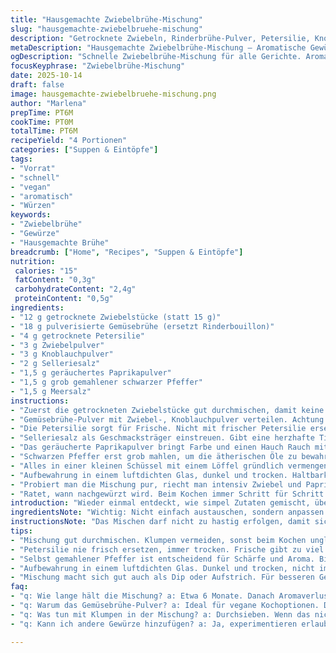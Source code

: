 ```yaml
---
title: "Hausgemachte Zwiebelbrühe-Mischung"
slug: "hausgemachte-zwiebelbruehe-mischung"
description: "Getrocknete Zwiebeln, Rinderbrühe-Pulver, Petersilie, Knoblauch- und Zwiebelpulver, Selleriesalz, geräucherter Paprika, Pfeffer und Meersalz. Leicht modifizierte Mischung mit weniger Zwiebeln, ersetzen des Rinderbouillons durch Gemüsebrühe-Pulver für veganen Twist. Aromatisch, rauchig, vielschichtig. Passt zu Suppen, Dips, Aufläufen. Schnell zusammenzurühren, kein Kochen nötig, ideal für Vorrat und spontane Würze. Anpassbar je nach Geschmack und verfügbarem Gewürz. Sensorisch: intensiv duftend, angenehm rauchig, mit leichter Schärfe."
metaDescription: "Hausgemachte Zwiebelbrühe-Mischung – Aromatische Gewürzmischung für Suppen und Aufläufe, schnell zubereitet und lange haltbar"
ogDescription: "Schnelle Zwiebelbrühe-Mischung für alle Gerichte. Aromatisch, rauchig und vielseitig. Ideal für vegane Küche und schnelle Würze"
focusKeyphrase: "Zwiebelbrühe-Mischung"
date: 2025-10-14
draft: false
image: hausgemachte-zwiebelbruehe-mischung.png
author: "Marlena"
prepTime: PT6M
cookTime: PT0M
totalTime: PT6M
recipeYield: "4 Portionen"
categories: ["Suppen & Eintöpfe"]
tags:
- "Vorrat"
- "schnell"
- "vegan"
- "aromatisch"
- "Würzen"
keywords:
- "Zwiebelbrühe"
- "Gewürze"
- "Hausgemachte Brühe"
breadcrumb: ["Home", "Recipes", "Suppen & Eintöpfe"]
nutrition: 
 calories: "15"
 fatContent: "0,3g"
 carbohydrateContent: "2,4g"
 proteinContent: "0,5g"
ingredients:
- "12 g getrocknete Zwiebelstücke (statt 15 g)"
- "18 g pulverisierte Gemüsebrühe (ersetzt Rinderbouillon)"
- "4 g getrocknete Petersilie"
- "3 g Zwiebelpulver"
- "3 g Knoblauchpulver"
- "2 g Selleriesalz"
- "1,5 g geräuchertes Paprikapulver"
- "1,5 g grob gemahlener schwarzer Pfeffer"
- "1,5 g Meersalz"
instructions:
- "Zuerst die getrockneten Zwiebelstücke gut durchmischen, damit keine Klumpen entstehen. Frische Zwiebeln sind zu nass und verderben die Mischung."
- "Gemüsebrühe-Pulver mit Zwiebel-, Knoblauchpulver verteilen. Achtung bei der Dosierung, zu viel kann bitter werden. Immer lieber nachwürzen."
- "Die Petersilie sorgt für Frische. Nicht mit frischer Petersilie ersetzen, dann wird die Haltbarkeit schlecht und die Mischung verklumpt."
- "Selleriesalz als Geschmacksträger einstreuen. Gibt eine herzhafte Tiefe. Ähnlich wie normales Salz, aber mit einem kleinen Twist."
- "Das geräucherte Paprikapulver bringt Farbe und einen Hauch Rauch mit rein. Hier auf die Dosierung achten, will kein Chilipulver."
- "Schwarzen Pfeffer erst grob mahlen, um die ätherischen Öle zu bewahren. Mit Meersalz abschmecken, beides gibt Textur und würzt ordentlich."
- "Alles in einer kleinen Schüssel mit einem Löffel gründlich vermengen. Vermeiden: Zu fest drücken, sonst verklumpt es beim Lagern."
- "Aufbewahrung in einem luftdichten Glas, dunkel und trocken. Haltbarkeit etwa 6 Monate, danach Aromaverlust."
- "Probiert man die Mischung pur, riecht man intensiv Zwiebel und Paprika, trotzdem milde Schärfe vom Pfeffer. Beim Verarbeiten beachten, dass man nicht zu viel auf einmal nutzt, sonst überdeckt es andere Aromen."
- "Ratet, wann nachgewürzt wird. Beim Kochen immer Schritt für Schritt Zwiebelbrühe einarbeiten, dann Dosierung langsam anpassen. Das knackige Aroma entfaltet sich erst nach kurzer Einwirkzeit im Fett oder Wasser."
introduction: "Wieder einmal entdeckt, wie simpel Zutaten gemischt, überraschend aromatisch werden können. Die Mischung aus getrockneten Zwiebeln und Gewürzen ersetzt gekaufte Pulver ideal, ohne die verpönte 'Chemie'. Seit Jahren herumexperimentiert, festgestellt: weniger Zwiebeln, stattdessen tiefgründigere Brühe gibt am Ende mehr Geschmack. Gemüsebrühe als Basis klappt prima, macht es vegan und trotzdem bodenständig. Geräuchertes Paprikapulver schleicht sich langsam in den Vordergrund, sorgt für Aroma-Kick ohne Schärfe. Natürlich setzt es voraus, schon mal mit Texturen zu spielen. Klar, superschnell gerührt, oft sogar Deckel auf - riecht sofort, wie die Mischung lebt. Bei Trocknung und Lagerung aber Vorsicht - das sollte trocken bleiben, sonst Staub und Klumpen. In der Küche mein Go-To für schnelle Suppen, Soßen oder auch als Würzpaste. Konsistenz immer beobachten, Pulver verteilt sich nie gleichmäßig. Mein Tipp: immer frische Pfefferkörner mahlen und Paprika gut dosieren. Perfekt auch als Geschenk, denn es macht neugierig auf mehr - mittendrin im Geschmack."
ingredientsNote: "Wichtig: Nicht einfach austauschen, sondern anpassen. Zwiebelstücke am besten mittelgroß, nicht pulverisiert – das gibt Textur, kein Matsch. Gemahlene Brühe durch Gemüsebrühe ersetzt, weil ich öfter vegan koche. Petersilie frisch ersetzt führt zu Feuchtigkeit und mindert Haltbarkeit, getrocknet gibt Halt. Selleriesalz – Achtung, schon salzig, also Salz reduzieren, sonst wird's zu viel. Paprika geräuchert für mehr Tiefe, sonst standard süßes Paprikapulver, das fehlt der Punch. Pfeffer frisch aus der Mühle für Aroma-Explosion, nicht vorgemahlen, sonst fad. Salz gerne Meersalz, grob, gibt Biss. Alles gut trocken aufbewahren, bei Feuchtigkeit verklumpt's, Geruchsverlust inklusive."
instructionsNote: "Das Mischen darf nicht zu hastig erfolgen, damit sich Pulver gleichmäßig verteilen. Klumpen vermeiden, sonst spätere Gerichte ungleichmäßig gewürzt. Manchmal klappt es nur mit Löffel, nicht mit Schneebesen. Achtung bei Dosierung, besonders Salz und Paprika, denn beide können schnell dominieren. Tipp: Erst wenig nehmen, Suppe ansetzen, dann abschmecken. Beim Umfüllen für Vorrat Luftfeuchtigkeit vermeiden, am besten sauberes, trockenes Gefäß sofort schließen. Die Mischung ist roh, kein Kochen notwendig; Aroma entfaltet sich vielfach erst beim Gargang. Bei Lagerzeit über 6 Monate immer schnuppern und eventuell frisch mischen. Raucharoma ist subtil, keine Chili-Hitze. Wichtig: Nicht zu klein dosieren, sonst verliert man Intensität in der Rezeptur."
tips:
- "Mischung gut durchmischen. Klumpen vermeiden, sonst beim Kochen ungleichmäßig würzen. Immer vorsichtig dosieren, vor allem bei Paprika und Selleriesalz. Zu viel bringt Bitterkeit."
- "Petersilie nie frisch ersetzen, immer trocken. Frische gibt zu viel Feuchtigkeit. Und die Haltbarkeit leidet. Vermeiden Sie auch andere frische Kräuter in der Mischung."
- "Selbst gemahlener Pfeffer ist entscheidend für Schärfe und Aroma. Billige Gewürze verlieren Geschmack. Immer darauf achten, dass die Gewürze frisch sind, besonders die Zwiebelstücke."
- "Aufbewahrung in einem luftdichten Glas. Dunkel und trocken, nicht im Licht. Über 6 Monate prüfen, Aroma ist schnell verloren. Verklumpte Mischung ist ein Zeichen von schlechtem Lager."
- "Mischung macht sich gut auch als Dip oder Aufstrich. Für besseren Geschmack in Kombination mit Öl oder Joghurt verwenden. Schmeckt voller und aromatischer, wenn etwas fetthaltiges dazu kommt."
faq:
- "q: Wie lange hält die Mischung? a: Etwa 6 Monate. Danach Aromaverlust. Klumpen in Sicht, die sind oft das Problem. Dunkel lagern, kühl. Nicht bei Feuchtigkeit."
- "q: Warum das Gemüsebrühe-Pulver? a: Ideal für vegane Kochoptionen. Deep, kräftig und aromatisch. Ersetzt Fleischbrühe, ohne Kompromisse."
- "q: Was tun mit Klumpen in der Mischung? a: Durchsieben. Wenn das nicht hilft, beim nächsten Mal weniger Feuchtigkeit zulassen. Anpassen, damit es besser funktioniert."
- "q: Kann ich andere Gewürze hinzufügen? a: Ja, experimentieren erlaubt. Aber vorsichtig. Immer zuerst kleine Mengen. Stark aromatische Gewürze können dominieren."

---
```

